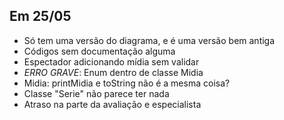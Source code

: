 ## Em 25/05

- Só tem uma versão do diagrama, e é uma versão bem antiga
- Códigos sem documentação alguma
- Espectador adicionando mídia sem validar
- *ERRO GRAVE*: Enum dentro de classe Midia
- Midia: printMidia e toString não é a mesma coisa?
- Classe "Serie" não parece ter nada
- Atraso na parte da avaliação e especialista